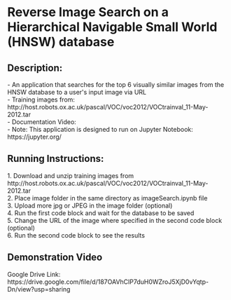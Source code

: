 # Reverse Image Search on a Hierarchical Navigable Small World (HNSW) database
<h2>Description:</h2>
- An application that searches for the top 6 visually similar images from the HNSW database to a user's input image via URL <br/>
- Training images from: http://host.robots.ox.ac.uk/pascal/VOC/voc2012/VOCtrainval_11-May-2012.tar <br/>
- Documentation Video: <br/>
- Note: This application is designed to run on Jupyter Notebook: https://jupyter.org/<br/>
<h2>Running Instructions:</h2>
1. Download and unzip training images from http://host.robots.ox.ac.uk/pascal/VOC/voc2012/VOCtrainval_11-May-2012.tar <br/>
2. Place image folder in the same directory as imageSearch.ipynb file <br/>
3. Upload more jpg or JPEG in the image folder (optional)<br/>
4. Run the first code block and wait for the database to be saved <br/>
5. Change the URL of the image where specified in the second code block (optional)<br/>
6. Run the second code block to see the results<br/>
<h2>Demonstration Video</h2>
Google Drive Link: https://drive.google.com/file/d/187OAVhClP7duH0WZroJ5XjD0vYqtp-Dn/view?usp=sharing

